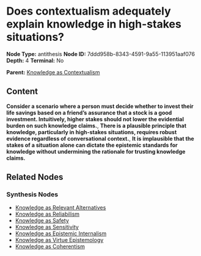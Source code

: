 # Does contextualism adequately explain knowledge in high-stakes situations?

**Node Type:** antithesis
**Node ID:** 7ddd958b-8343-4591-9a55-113951aaf076
**Depth:** 4
**Terminal:** No

**Parent:** [Knowledge as Contextualism](knowledge-as-contextualism-synthesis-15cf81e3-a813-4b9e-8740-448af8f52880.md)

## Content

**Consider a scenario where a person must decide whether to invest their life savings based on a friend’s assurance that a stock is a good investment. Intuitively, higher stakes should not lower the evidential burden on such knowledge claims.**, **There is a plausible principle that knowledge, particularly in high-stakes situations, requires robust evidence regardless of conversational context.**, **It is implausible that the stakes of a situation alone can dictate the epistemic standards for knowledge without undermining the rationale for trusting knowledge claims.**

## Related Nodes

### Synthesis Nodes

- [Knowledge as Relevant Alternatives](knowledge-as-relevant-alternatives-synthesis-91a72ffb-76e9-40b7-9ba1-172cc644f8ad.md)
- [Knowledge as Reliabilism](knowledge-as-reliabilism-synthesis-7cf21c89-6d0f-48d2-ab6e-a394374f682e.md)
- [Knowledge as Safety](knowledge-as-safety-synthesis-aab00491-0e9e-4ae8-902c-9fc1cd4e1b47.md)
- [Knowledge as Sensitivity](knowledge-as-sensitivity-synthesis-16cc2e53-8df7-4a49-bdd4-ab35f5a7804d.md)
- [Knowledge as Epistemic Internalism](knowledge-as-epistemic-internalism-synthesis-adeb2008-357e-44f7-b6a4-75f1498fb664.md)
- [Knowledge as Virtue Epistemology](knowledge-as-virtue-epistemology-synthesis-42cf942e-b019-4532-b465-9055277b129e.md)
- [Knowledge as Coherentism](knowledge-as-coherentism-synthesis-61e2d878-570e-4baa-ab74-97c312595a35.md)
